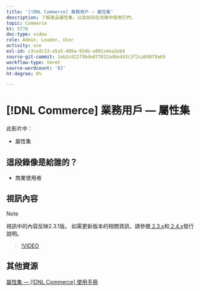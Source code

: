 ```yaml
---
title: '[!DNL Commerce] 業務用戶 — 屬性集'
description: 了解產品屬性集，以及如何在目錄中使用它們。
topic: Commerce
kt: 5770
doc-type: video
role: Admin, Leader, User
activity: use
exl-id: c3cedc33-a5a5-489a-954b-a001a4ea2eb4
source-git-commit: 1eb2cd22f9bded77032ad0ed43c3f2ca84879a69
workflow-type: tm+mt
source-wordcount: '82'
ht-degree: 0%

---
```


# [!DNL Commerce] 業務用戶 — 屬性集

此影片中：

- 屬性集

## 這段錄像是給誰的？

- 商業使用者

## 視訊內容

>[!NOTE]
>
>視訊中的內容反映2.3.1版。 如需更新版本的相關資訊，請參閱[ 2.3.x](https://devdocs.magento.com/guides/v2.3/release-notes/bk-release-notes.html)和[ 2.4.x](https://devdocs.magento.com/guides/v2.4/release-notes/bk-release-notes.html)發行說明。

>[!VIDEO](https://video.tv.adobe.com/v/35955?quality=12&learn=on)

## 其他資源

[屬性集 —  [!DNL Commerce] 使用手冊](https://docs.magento.com/user-guide/stores/attribute-sets.html)
